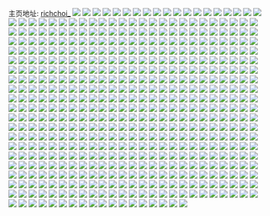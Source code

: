 主页地址: [richchoi_](https://weibo.com/u/5309980436) 
![](https://wx4.sinaimg.cn/mw2000/005Nm8tKly1gl72oxsqirj30u013y126.jpg) 
![](https://wx4.sinaimg.cn/mw2000/005Nm8tKly1gl72p0e0jhj313y0u049h.jpg) 
![](https://wx4.sinaimg.cn/mw2000/005Nm8tKgy1gkr6r9cw4pj30u00u0dtb.jpg) 
![](https://wx4.sinaimg.cn/mw2000/005Nm8tKgy1gkr6ralhqjj30u00u0h2u.jpg) 
![](https://wx4.sinaimg.cn/mw2000/005Nm8tKgy1gkr6rb8f0vj30u00u04c0.jpg) 
![](https://wx4.sinaimg.cn/mw2000/005Nm8tKgy1gkr6rbqp94j30u00u0ae7.jpg) 
![](https://wx4.sinaimg.cn/mw2000/005Nm8tKgy1gkr6rcd0xhj30rr0j6n15.jpg) 
![](https://wx4.sinaimg.cn/mw2000/005Nm8tKgy1gkr6rcw2h7j30u00u0n2q.jpg) 
![](https://wx4.sinaimg.cn/mw2000/005Nm8tKgy1gkr6rde5sfj30u00u0wim.jpg) 
![](https://wx4.sinaimg.cn/mw2000/005Nm8tKgy1gkr6rdyxr4j316n0u07fs.jpg) 
![](https://wx4.sinaimg.cn/mw2000/005Nm8tKgy1gkr6refqi7j30u00u00wa.jpg) 
![](https://wx4.sinaimg.cn/mw2000/005Nm8tKgy1gkp8ua9s7wj316q1kwap3.jpg) 
![](https://wx4.sinaimg.cn/mw2000/005Nm8tKgy1gkp8uashesj316q1kwap3.jpg) 
![](https://wx4.sinaimg.cn/mw2000/005Nm8tKgy1gkp8ubatspj31kw16qamk.jpg) 
![](https://wx4.sinaimg.cn/mw2000/005Nm8tKgy1gkp8u9m5vxj32ds1sgkhn.jpg) 
![](https://wx4.sinaimg.cn/mw2000/005Nm8tKgy1gkp8uc26z6j32ds1sgwr9.jpg) 
![](https://wx4.sinaimg.cn/mw2000/005Nm8tKgy1gkp8ud89xij32ds1sgdry.jpg) 
![](https://wx4.sinaimg.cn/mw2000/005Nm8tKgy1gkp8ue51vvj31k6149tpf.jpg) 
![](https://wx4.sinaimg.cn/mw2000/005Nm8tKgy1gkp8uenhrbj31kw14etmi.jpg) 
![](https://wx4.sinaimg.cn/mw2000/005Nm8tKgy1gkp8ufa6cgj31es1kw1gn.jpg) 
![](https://wx4.sinaimg.cn/mw2000/005Nm8tKgy1gkp8ufzttlj31a91a9qnf.jpg) 
![](https://wx4.sinaimg.cn/mw2000/005Nm8tKgy1gkp8tbbj55j32c02c01kx.jpg) 
![](https://wx4.sinaimg.cn/mw2000/005Nm8tKgy1gkp8tcnhwtj32c02c01a6.jpg) 
![](https://wx4.sinaimg.cn/mw2000/005Nm8tKgy1gkp8tdy47zj31wi1wi7wh.jpg) 
![](https://wx4.sinaimg.cn/mw2000/005Nm8tKgy1gkp8ta52f8j31fq1fqayo.jpg) 
![](https://wx4.sinaimg.cn/mw2000/005Nm8tKly1gkdynayjc8j31g51g5kdy.jpg) 
![](https://wx4.sinaimg.cn/mw2000/005Nm8tKly1gkdynbhy9ij32ds1sgh35.jpg) 
![](https://wx4.sinaimg.cn/mw2000/005Nm8tKly1gkdyne5um8j32ds1sgkjl.jpg) 
![](https://wx4.sinaimg.cn/mw2000/005Nm8tKly1gkdynfzu6cj32ds1sgaqz.jpg) 
![](https://wx4.sinaimg.cn/mw2000/005Nm8tKly1gkdynhictij32c0340kjl.jpg) 
![](https://wx4.sinaimg.cn/mw2000/005Nm8tKly1gkdynjsfhfj32c0340npd.jpg) 
![](https://wx4.sinaimg.cn/mw2000/005Nm8tKly1gk9igeu6h8j31kw1kwnih.jpg) 
![](https://wx4.sinaimg.cn/mw2000/005Nm8tKly1gk8zxxn9wpj31kw1kwdvd.jpg) 
![](https://wx4.sinaimg.cn/mw2000/005Nm8tKly1gk1tw1tp1vj32c02c0e81.jpg) 
![](https://wx4.sinaimg.cn/mw2000/005Nm8tKly1gk1tw32qj5j32c02c07wh.jpg) 
![](https://wx4.sinaimg.cn/mw2000/005Nm8tKly1gk1tvzsbjej32c02c0kjl.jpg) 
![](https://wx4.sinaimg.cn/mw2000/005Nm8tKly1gk1tw4ke4zj31kw1kw4qp.jpg) 
![](https://wx4.sinaimg.cn/mw2000/005Nm8tKly1gk1tw5dp63j32c02c07tj.jpg) 
![](https://wx4.sinaimg.cn/mw2000/005Nm8tKly1gk1twbn08dj31kw1kw1kx.jpg) 
![](https://wx4.sinaimg.cn/mw2000/005Nm8tKly1gjr4zr95a2j30yi0yiq8m.jpg) 
![](https://wx4.sinaimg.cn/mw2000/005Nm8tKly1gjpvffzbudj30yi1pchdv.jpg) 
![](https://wx4.sinaimg.cn/mw2000/005Nm8tKly1gjpvfgtp8kj30yi1pc12q.jpg) 
![](https://wx4.sinaimg.cn/mw2000/005Nm8tKly1gjkoe2g7pyj3248248hdu.jpg) 
![](https://wx4.sinaimg.cn/mw2000/005Nm8tKly1gjkoe0hwfij32d82c7b2b.jpg) 
![](https://wx4.sinaimg.cn/mw2000/005Nm8tKly1gjjaq91badj30p818v7a8.jpg) 
![](https://wx4.sinaimg.cn/mw2000/005Nm8tKly1gjjaqag0n0j30no163gqt.jpg) 
![](https://wx4.sinaimg.cn/mw2000/005Nm8tKly1gjjaqazzh1j30on17sjx5.jpg) 
![](https://wx4.sinaimg.cn/mw2000/005Nm8tKly1gjjaq7ta3gj30pq19r0yp.jpg) 
![](https://wx4.sinaimg.cn/mw2000/005Nm8tKly1gjc7trcqktj31o0280qv5.jpg) 
![](https://wx4.sinaimg.cn/mw2000/005Nm8tKly1gjc7tps02tj31o0280npd.jpg) 
![](https://wx4.sinaimg.cn/mw2000/005Nm8tKly1gjb9f93mluj30ld0sgn2j.jpg) 
![](https://wx4.sinaimg.cn/mw2000/005Nm8tKly1gjaozm32umj32ds1sg18t.jpg) 
![](https://wx4.sinaimg.cn/mw2000/005Nm8tKly1gj9j4pl32nj31ph29u4qp.jpg) 
![](https://wx4.sinaimg.cn/mw2000/005Nm8tKly1gj9j4ogonnj30hs0hsq4i.jpg) 
![](https://wx4.sinaimg.cn/mw2000/005Nm8tKly1gj4jrwro6vj32802yob2b.jpg) 
![](https://wx4.sinaimg.cn/mw2000/005Nm8tKly1gj4jrvfncej32802yonpf.jpg) 
![](https://wx4.sinaimg.cn/mw2000/005Nm8tKly1gj4ep1rgwpj31vf1eke81.jpg) 
![](https://wx4.sinaimg.cn/mw2000/005Nm8tKly1gj2tk1hfmrj32c03407wh.jpg) 
![](https://wx4.sinaimg.cn/mw2000/005Nm8tKly1gj2tjzi5ogj32c0340x6p.jpg) 
![](https://wx4.sinaimg.cn/mw2000/005Nm8tKly1gj2tk3p9pkj31jp25c7ra.jpg) 
![](https://wx4.sinaimg.cn/mw2000/005Nm8tKly1gj2tk55tygj31sg2ds1kx.jpg) 
![](https://wx4.sinaimg.cn/mw2000/005Nm8tKly1giv8cn9bvmj30ku112dj9.jpg) 
![](https://wx4.sinaimg.cn/mw2000/005Nm8tKly1giv8cnmaupj30ku112n0k.jpg) 
![](https://wx4.sinaimg.cn/mw2000/005Nm8tKly1giv8cmrgktj30ku112adi.jpg) 
![](https://wx4.sinaimg.cn/mw2000/005Nm8tKly1giv8d61booj30go0gomxr.jpg) 
![](https://wx4.sinaimg.cn/mw2000/005Nm8tKly1giv23se08sj32yo2yox6p.jpg) 
![](https://wx4.sinaimg.cn/mw2000/005Nm8tKly1giv23pi5i2j32yo2yokjl.jpg) 
![](https://wx4.sinaimg.cn/mw2000/005Nm8tKly1giu39jg73qj31v61ehh67.jpg) 
![](https://wx4.sinaimg.cn/mw2000/005Nm8tKly1giu39i8zmxj31nf19b7hr.jpg) 
![](https://wx4.sinaimg.cn/mw2000/005Nm8tKly1giphoqwl4uj32ds1sgb29.jpg) 
![](https://wx4.sinaimg.cn/mw2000/005Nm8tKly1gio1aymn5sj32c02c0e52.jpg) 
![](https://wx4.sinaimg.cn/mw2000/005Nm8tKly1gio1aqgo94j32c02c07wi.jpg) 
![](https://wx4.sinaimg.cn/mw2000/005Nm8tKly1gintasiv95j32802yo4qq.jpg) 
![](https://wx4.sinaimg.cn/mw2000/005Nm8tKly1gintaqpndaj32672tjhdu.jpg) 
![](https://wx4.sinaimg.cn/mw2000/005Nm8tKly1gimi0ia9b2j30yi1pcu10.jpg) 
![](https://wx4.sinaimg.cn/mw2000/005Nm8tKly1gikaxhdjlmj32ds1sg7wh.jpg) 
![](https://wx4.sinaimg.cn/mw2000/005Nm8tKly1gikaxf3nbtj32ds1sg4qp.jpg) 
![](https://wx4.sinaimg.cn/mw2000/005Nm8tKly1gig8tqh89yj32ds1sgx60.jpg) 
![](https://wx4.sinaimg.cn/mw2000/005Nm8tKly1gig8tw6at2j31sg2dse81.jpg) 
![](https://wx4.sinaimg.cn/mw2000/005Nm8tKly1gig8tyko01j31sg2ds1kx.jpg) 
![](https://wx4.sinaimg.cn/mw2000/005Nm8tKly1gig8ttz6z4j31sg2dsb29.jpg) 
![](https://wx4.sinaimg.cn/mw2000/005Nm8tKly1gig8tsbl19j31sg2dsb29.jpg) 
![](https://wx4.sinaimg.cn/mw2000/005Nm8tKly1gig8u0926jj31sg2ds1kx.jpg) 
![](https://wx4.sinaimg.cn/mw2000/005Nm8tKly1gieblid23qj32ds1sg4qp.jpg) 
![](https://wx4.sinaimg.cn/mw2000/005Nm8tKly1giebm3iheoj32ds1sg1kx.jpg) 
![](https://wx4.sinaimg.cn/mw2000/005Nm8tKly1gia0pyspyxj31lw1lwqn4.jpg) 
![](https://wx4.sinaimg.cn/mw2000/005Nm8tKly1gia0px3n4bj32ds1sg4qp.jpg) 
![](https://wx4.sinaimg.cn/mw2000/005Nm8tKly1gi80jx2fixj32c02c0e81.jpg) 
![](https://wx4.sinaimg.cn/mw2000/005Nm8tKly1gi80jzrrzbj32c02c0b29.jpg) 
![](https://wx4.sinaimg.cn/mw2000/005Nm8tKly1gi80k16035j30ru15s13c.jpg) 
![](https://wx4.sinaimg.cn/mw2000/005Nm8tKly1gi80jswjqdj32c02c01kx.jpg) 
![](https://wx4.sinaimg.cn/mw2000/005Nm8tKly1gi125i6o0ij31sg1sgnmv.jpg) 
![](https://wx4.sinaimg.cn/mw2000/005Nm8tKly1ghzmfzzyn3j31wx1e21kp.jpg) 
![](https://wx4.sinaimg.cn/mw2000/005Nm8tKly1ghzmft17f2j32xc1wdqv6.jpg) 
![](https://wx4.sinaimg.cn/mw2000/005Nm8tKly1ghz268dagfj329e27ekjm.jpg) 
![](https://wx4.sinaimg.cn/mw2000/005Nm8tKly1ghz2694zqjj32ak2akkjl.jpg) 
![](https://wx4.sinaimg.cn/mw2000/005Nm8tKly1ghz26ahyxgj32c02c0hdu.jpg) 
![](https://wx4.sinaimg.cn/mw2000/005Nm8tKly1ghz26ck2uwj32c02c0kbi.jpg) 
![](https://wx4.sinaimg.cn/mw2000/005Nm8tKly1ghz26doy93j32c02c0hdu.jpg) 
![](https://wx4.sinaimg.cn/mw2000/005Nm8tKly1ghz26e8rn4j321r1jb1dn.jpg) 
![](https://wx4.sinaimg.cn/mw2000/005Nm8tKly1ghz26bzqzoj31sg1sggvy.jpg) 
![](https://wx4.sinaimg.cn/mw2000/005Nm8tKly1ghz26eq25rj30ru1jowww.jpg) 
![](https://wx4.sinaimg.cn/mw2000/005Nm8tKly1ghz26tizv1j32yo2804qr.jpg) 
![](https://wx4.sinaimg.cn/mw2000/005Nm8tKly1ghx2ij49s9j32ds1sgu0x.jpg) 
![](https://wx4.sinaimg.cn/mw2000/005Nm8tKly1ghuuxaxscmj30yi1pcn2v.jpg) 
![](https://wx4.sinaimg.cn/mw2000/005Nm8tKly1ghu0pd8d59j30yi0yigu3.jpg) 
![](https://wx4.sinaimg.cn/mw2000/005Nm8tKly1ghrhp0kbcvj31a91poqlf.jpg) 
![](https://wx4.sinaimg.cn/mw2000/005Nm8tKly1ghk03kglnrj32ds1sgb0n.jpg) 
![](https://wx4.sinaimg.cn/mw2000/005Nm8tKly1ghk03oq5v4j32ds1sg4qp.jpg) 
![](https://wx4.sinaimg.cn/mw2000/005Nm8tKly1ghga30vjpzj31o01o01ky.jpg) 
![](https://wx4.sinaimg.cn/mw2000/005Nm8tKly1ghga31kq58j31o01o0e81.jpg) 
![](https://wx4.sinaimg.cn/mw2000/005Nm8tKly1ghga2zf0v1j31o0280npd.jpg) 
![](https://wx4.sinaimg.cn/mw2000/005Nm8tKly1ghga32a4mij31o01o07wh.jpg) 
![](https://wx4.sinaimg.cn/mw2000/005Nm8tKly1ghduozej1oj323p265e82.jpg) 
![](https://wx4.sinaimg.cn/mw2000/005Nm8tKly1ghduow6mh0j33402c0e84.jpg) 
![](https://wx4.sinaimg.cn/mw2000/005Nm8tKly1ghcnmu72wlj315g0v3gw9.jpg) 
![](https://wx4.sinaimg.cn/mw2000/005Nm8tKly1ghcnmx5i2qj32c0340kjm.jpg) 
![](https://wx4.sinaimg.cn/mw2000/005Nm8tKly1ghcnmxwctlj317r0wtk2f.jpg) 
![](https://wx4.sinaimg.cn/mw2000/005Nm8tKly1ghcnmzxwaqj32311lab29.jpg) 
![](https://wx4.sinaimg.cn/mw2000/005Nm8tKly1ghcnmtgjrgj32c02c0b2a.jpg) 
![](https://wx4.sinaimg.cn/mw2000/005Nm8tKly1ghcnn3unqnj32c02c0kjm.jpg) 
![](https://wx4.sinaimg.cn/mw2000/005Nm8tKly1gha9hqc8joj32ds1sg4qp.jpg) 
![](https://wx4.sinaimg.cn/mw2000/005Nm8tKly1gha9hnn5onj32ds1sg1kx.jpg) 
![](https://wx4.sinaimg.cn/mw2000/005Nm8tKly1gha9hsd0tuj32ds1sgquu.jpg) 
![](https://wx4.sinaimg.cn/mw2000/005Nm8tKly1gh23rsuog4j32c02c01l0.jpg) 
![](https://wx4.sinaimg.cn/mw2000/005Nm8tKly1gh1y7u0bltj30yi1pc1kz.jpg) 
![](https://wx4.sinaimg.cn/mw2000/005Nm8tKly1gh1y7zez43j30yi1pc7wi.jpg) 
![](https://wx4.sinaimg.cn/mw2000/005Nm8tKly1gh1y827dywj32ds1sg4qp.jpg) 
![](https://wx4.sinaimg.cn/mw2000/005Nm8tKly1gh1cifs02rj30ku112whs.jpg) 
![](https://wx4.sinaimg.cn/mw2000/005Nm8tKly1gh1cig52i1j30ku112gnx.jpg) 
![](https://wx4.sinaimg.cn/mw2000/005Nm8tKly1gh1cigfiskj30ku112gp5.jpg) 
![](https://wx4.sinaimg.cn/mw2000/005Nm8tKly1ggzi9638faj32ds1sg4aq.jpg) 
![](https://wx4.sinaimg.cn/mw2000/005Nm8tKly1ggzi97xvn5j32ds1sgk5r.jpg) 
![](https://wx4.sinaimg.cn/mw2000/005Nm8tKly1ggzi99exonj32ds1sg18c.jpg) 
![](https://wx4.sinaimg.cn/mw2000/005Nm8tKly1ggzi9eelxuj32ds1sg4qp.jpg) 
![](https://wx4.sinaimg.cn/mw2000/005Nm8tKly1ggu2b9a7gsj31sg2dsu02.jpg) 
![](https://wx4.sinaimg.cn/mw2000/005Nm8tKly1ggu2bcwn7pj31sg2ds7wh.jpg) 
![](https://wx4.sinaimg.cn/mw2000/005Nm8tKly1ggu2bh2m8jj31sg2ds4qp.jpg) 
![](https://wx4.sinaimg.cn/mw2000/005Nm8tKly1ggu2b6nabqj31sg2ds1kx.jpg) 
![](https://wx4.sinaimg.cn/mw2000/005Nm8tKly1ggind4qafrj32ds1sg1kx.jpg) 
![](https://wx4.sinaimg.cn/mw2000/005Nm8tKly1ggind8sqlyj31sg2dsqv0.jpg) 
![](https://wx4.sinaimg.cn/mw2000/005Nm8tKly1ggindaw12cj32ds1sg1kx.jpg) 
![](https://wx4.sinaimg.cn/mw2000/005Nm8tKly1gghm7y1tcbj31sg2ds1kx.jpg) 
![](https://wx4.sinaimg.cn/mw2000/005Nm8tKly1gghm7w3hdyj31sg2ds7wh.jpg) 
![](https://wx4.sinaimg.cn/mw2000/005Nm8tKly1gghm80c3b7j31sg2ds4qp.jpg) 
![](https://wx4.sinaimg.cn/mw2000/005Nm8tKly1ggg1bxalyuj31eq124k2g.jpg) 
![](https://wx4.sinaimg.cn/mw2000/005Nm8tKly1ggbo9lr1o7j32671mrnhc.jpg) 
![](https://wx4.sinaimg.cn/mw2000/005Nm8tKly1ggbo9l7u5zj30v91jk0z9.jpg) 
![](https://wx4.sinaimg.cn/mw2000/005Nm8tKly1ggbatkdwz5j30yi1pcx6v.jpg) 
![](https://wx4.sinaimg.cn/mw2000/005Nm8tKly1ggbau3v8kyj30yi1pcu13.jpg) 
![](https://wx4.sinaimg.cn/mw2000/005Nm8tKly1gg00h8yrhjj32ds1sg7wh.jpg) 
![](https://wx4.sinaimg.cn/mw2000/005Nm8tKly1gg00h6zvohj32ds1sg1kx.jpg) 
![](https://wx4.sinaimg.cn/mw2000/005Nm8tKly1gfz0xk0v8nj32802yokjm.jpg) 
![](https://wx4.sinaimg.cn/mw2000/005Nm8tKly1gfz0xmx7w6j32hj1v5kjl.jpg) 
![](https://wx4.sinaimg.cn/mw2000/005Nm8tKly1gfz0xpocthj32yo280b29.jpg) 
![](https://wx4.sinaimg.cn/mw2000/005Nm8tKly1gfz0xtetqdj32c03404qq.jpg) 
![](https://wx4.sinaimg.cn/mw2000/005Nm8tKly1gfz0xyk7jrj31xd1fahdt.jpg) 
![](https://wx4.sinaimg.cn/mw2000/005Nm8tKly1gfz0xvcmsfj32ds1sg1kx.jpg) 
![](https://wx4.sinaimg.cn/mw2000/005Nm8tKly1gfz0y3gmhhj32801o0u0x.jpg) 
![](https://wx4.sinaimg.cn/mw2000/005Nm8tKly1gfz0y5tr3ij32781nl4qp.jpg) 
![](https://wx4.sinaimg.cn/mw2000/005Nm8tKly1gfz0y8mosaj32801o0e81.jpg) 
![](https://wx4.sinaimg.cn/mw2000/005Nm8tKly1gfz0xftsxmj324a1lb7wh.jpg) 
![](https://wx4.sinaimg.cn/mw2000/005Nm8tKly1gfz0ybrbc0j32ds1sgkjl.jpg) 
![](https://wx4.sinaimg.cn/mw2000/005Nm8tKly1gfz0ye73dxj32801o04qp.jpg) 
![](https://wx4.sinaimg.cn/mw2000/005Nm8tKly1gfr3r6h4a8j32801o0u0x.jpg) 
![](https://wx4.sinaimg.cn/mw2000/005Nm8tKly1gfr3r8z9gsj32801o0x6p.jpg) 
![](https://wx4.sinaimg.cn/mw2000/005Nm8tKly1gfr3raf2qgj30tz13zak1.jpg) 
![](https://wx4.sinaimg.cn/mw2000/005Nm8tKly1gfr3rdt81ej32c02c0x6p.jpg) 
![](https://wx4.sinaimg.cn/mw2000/005Nm8tKly1gfo5pra2wkj30yi0odtc4.jpg) 
![](https://wx4.sinaimg.cn/mw2000/005Nm8tKly1gfbd3pctvtj32ds1sg7wh.jpg) 
![](https://wx4.sinaimg.cn/mw2000/005Nm8tKly1gfbd3r7765j31sg2dsnp7.jpg) 
![](https://wx4.sinaimg.cn/mw2000/005Nm8tKly1gfbd3q5lm0j32ds1sgh4p.jpg) 
![](https://wx4.sinaimg.cn/mw2000/005Nm8tKly1gfbd3oehmxj30yi1pcjz5.jpg) 
![](https://wx4.sinaimg.cn/mw2000/005Nm8tKly1geimdckjoij32ds1sge81.jpg) 
![](https://wx4.sinaimg.cn/mw2000/005Nm8tKly1geimdawzmgj32ds1sg1kx.jpg) 
![](https://wx4.sinaimg.cn/mw2000/005Nm8tKly1gehmu81p9cj30ru2s4nmo.jpg) 
![](https://wx4.sinaimg.cn/mw2000/005Nm8tKly1gehmu8pcgkj30ru1lz4ch.jpg) 
![](https://wx4.sinaimg.cn/mw2000/005Nm8tKly1gehmu6qyu2j30ru15148e.jpg) 
![](https://wx4.sinaimg.cn/mw2000/005Nm8tKly1gehmu9ivejj30ru1qlqil.jpg) 
![](https://wx4.sinaimg.cn/mw2000/005Nm8tKly1gehmuajezpj30ru2284ff.jpg) 
![](https://wx4.sinaimg.cn/mw2000/005Nm8tKly1gehmub95m8j30f11o547v.jpg) 
![](https://wx4.sinaimg.cn/mw2000/005Nm8tKly1gefa3qtm64j30u0140n9o.jpg) 
![](https://wx4.sinaimg.cn/mw2000/005Nm8tKly1gefa3rkekaj31hd0u0tlh.jpg) 
![](https://wx4.sinaimg.cn/mw2000/005Nm8tKly1gefa3s5qu9j31hd0u0gvj.jpg) 
![](https://wx4.sinaimg.cn/mw2000/005Nm8tKly1gefa3skjmmj30u01hcdol.jpg) 
![](https://wx4.sinaimg.cn/mw2000/005Nm8tKly1gefa3pxhbtj30u00u0dp3.jpg) 
![](https://wx4.sinaimg.cn/mw2000/005Nm8tKly1gefa3t47e6j30g40g4t9i.jpg) 
![](https://wx4.sinaimg.cn/mw2000/005Nm8tKly1geebzlpgi8j30u00u00zw.jpg) 
![](https://wx4.sinaimg.cn/mw2000/005Nm8tKly1geebzn26wsj30u00u0wlq.jpg) 
![](https://wx4.sinaimg.cn/mw2000/005Nm8tKly1geebzobt85j30u00u0qcy.jpg) 
![](https://wx4.sinaimg.cn/mw2000/005Nm8tKly1geebzphhc3j30u00u0ao3.jpg) 
![](https://wx4.sinaimg.cn/mw2000/005Nm8tKly1geebzqz8omj30u00u046b.jpg) 
![](https://wx4.sinaimg.cn/mw2000/005Nm8tKly1geebzs8c3kj30u00u0n86.jpg) 
![](https://wx4.sinaimg.cn/mw2000/005Nm8tKly1geebzsywxyj313y0u0dp2.jpg) 
![](https://wx4.sinaimg.cn/mw2000/005Nm8tKly1geebzti7bkj30u00u0gr4.jpg) 
![](https://wx4.sinaimg.cn/mw2000/005Nm8tKly1geebzl0drjj31770u0qdi.jpg) 
![](https://wx4.sinaimg.cn/mw2000/005Nm8tKly1geebwri3rbj30u00u0tg1.jpg) 
![](https://wx4.sinaimg.cn/mw2000/005Nm8tKly1geebwqza0gj30u00u0n4d.jpg) 
![](https://wx4.sinaimg.cn/mw2000/005Nm8tKly1geebwsrer0j30u00u0qeq.jpg) 
![](https://wx4.sinaimg.cn/mw2000/005Nm8tKly1geebwqaed0j30rh0y7q6n.jpg) 
![](https://wx4.sinaimg.cn/mw2000/005Nm8tKly1geebwucldkj30ql134qbi.jpg) 
![](https://wx4.sinaimg.cn/mw2000/005Nm8tKly1geebwtphcsj30yi0pan0o.jpg) 
![](https://wx4.sinaimg.cn/mw2000/005Nm8tKly1gebji8ptzfj30yi1pcqvb.jpg) 
![](https://wx4.sinaimg.cn/mw2000/005Nm8tKly1gebjhhl7q8j31sg2dsh7o.jpg) 
![](https://wx4.sinaimg.cn/mw2000/005Nm8tKly1geavnfpk2fj32ds1sg4qp.jpg) 
![](https://wx4.sinaimg.cn/mw2000/005Nm8tKly1ge1qcchzwuj30yi1pcb10.jpg) 
![](https://wx4.sinaimg.cn/mw2000/005Nm8tKly1gds49gwg8cj32ds1sgqfa.jpg) 
![](https://wx4.sinaimg.cn/mw2000/005Nm8tKly1gds49jvoqmj31sg2ds1kx.jpg) 
![](https://wx4.sinaimg.cn/mw2000/005Nm8tKly1gds49llwxpj32ds1sgnan.jpg) 
![](https://wx4.sinaimg.cn/mw2000/005Nm8tKly1gds49ndmevj32ds1sgaqn.jpg) 
![](https://wx4.sinaimg.cn/mw2000/005Nm8tKly1gdpw1hafkgj31gx1gx7k6.jpg) 
![](https://wx4.sinaimg.cn/mw2000/005Nm8tKly1gdpw1ld59ij31mb1mb4mw.jpg) 
![](https://wx4.sinaimg.cn/mw2000/005Nm8tKly1gdpw1ilb3ij31mc1mce47.jpg) 
![](https://wx4.sinaimg.cn/mw2000/005Nm8tKly1gdpw1joac7j317q17q7jl.jpg) 
![](https://wx4.sinaimg.cn/mw2000/005Nm8tKly1gdpw1n4955j317p17p4cy.jpg) 
![](https://wx4.sinaimg.cn/mw2000/005Nm8tKly1gdpw1mce7qj31mc1mch09.jpg) 
![](https://wx4.sinaimg.cn/mw2000/005Nm8tKly1gdp54587stj30yi1pcwl9.jpg) 
![](https://wx4.sinaimg.cn/mw2000/005Nm8tKly1gdp549s1shj30u01hc4qp.jpg) 
![](https://wx4.sinaimg.cn/mw2000/005Nm8tKly1gdp54dubiyj30u01hc1kx.jpg) 
![](https://wx4.sinaimg.cn/mw2000/005Nm8tKly1gdp54gpihcj31qr1qrtqs.jpg) 
![](https://wx4.sinaimg.cn/mw2000/005Nm8tKly1gdp54jfu24j31o01o04o5.jpg) 
![](https://wx4.sinaimg.cn/mw2000/005Nm8tKly1gdp54ls9xbj31p21p2x29.jpg) 
![](https://wx4.sinaimg.cn/mw2000/005Nm8tKly1gdp54o10qej31x31ftx23.jpg) 
![](https://wx4.sinaimg.cn/mw2000/005Nm8tKly1gdp54pvdwvj31s11bbqlj.jpg) 
![](https://wx4.sinaimg.cn/mw2000/005Nm8tKly1gdp5444v3kj31tc1d0axn.jpg) 
![](https://wx4.sinaimg.cn/mw2000/005Nm8tKly1gdnozdbi5tj31mb1mbtx3.jpg) 
![](https://wx4.sinaimg.cn/mw2000/005Nm8tKly1gdnozfro7dj31mc1mchdi.jpg) 
![](https://wx4.sinaimg.cn/mw2000/005Nm8tKly1gdnozjlk56j32c02c0npd.jpg) 
![](https://wx4.sinaimg.cn/mw2000/005Nm8tKly1gdnozli9j8j31mb1mbe3l.jpg) 
![](https://wx4.sinaimg.cn/mw2000/005Nm8tKly1gdnozmmq54j31mb1mb1ac.jpg) 
![](https://wx4.sinaimg.cn/mw2000/005Nm8tKly1gdnoznk66dj31jl1jlk7c.jpg) 
![](https://wx4.sinaimg.cn/mw2000/005Nm8tKly1gdnozp0gszj31mc1mcnhk.jpg) 
![](https://wx4.sinaimg.cn/mw2000/005Nm8tKly1gdnoza8kquj31mb1mbe61.jpg) 
![](https://wx4.sinaimg.cn/mw2000/005Nm8tKly1gdnozpm23jj30yi0yi75k.jpg) 
![](https://wx4.sinaimg.cn/mw2000/005Nm8tKly1gdlozf0i77j31sg2ds4qp.jpg) 
![](https://wx4.sinaimg.cn/mw2000/005Nm8tKly1gdlozhdkwuj31sg2ds4qp.jpg) 
![](https://wx4.sinaimg.cn/mw2000/005Nm8tKly1gdlozjvql7j31sg2ds7vr.jpg) 
![](https://wx4.sinaimg.cn/mw2000/005Nm8tKly1gdj8jm0e9pj32c02fmu0x.jpg) 
![](https://wx4.sinaimg.cn/mw2000/005Nm8tKly1gdj8k7aq2kj32c029ukjl.jpg) 
![](https://wx4.sinaimg.cn/mw2000/005Nm8tKly1gdj8k8komgj31o01o0au7.jpg) 
![](https://wx4.sinaimg.cn/mw2000/005Nm8tKly1gdj8k9c595j30xa0xawkh.jpg) 
![](https://wx4.sinaimg.cn/mw2000/005Nm8tKly1gdj8kqtu3qj32c0340npg.jpg) 
![](https://wx4.sinaimg.cn/mw2000/005Nm8tKly1gdj8kn97czj31sg1sg7pl.jpg) 
![](https://wx4.sinaimg.cn/mw2000/005Nm8tKly1gdj8l1nfdaj30ru33c1kx.jpg) 
![](https://wx4.sinaimg.cn/mw2000/005Nm8tKly1gdj8jjg8xqj30ru1jon1z.jpg) 
![](https://wx4.sinaimg.cn/mw2000/005Nm8tKly1gdj8l3bq3ej30ru33c1kx.jpg) 
![](https://wx4.sinaimg.cn/mw2000/005Nm8tKly1gdi510bq9nj30yi1pce88.jpg) 
![](https://wx4.sinaimg.cn/mw2000/005Nm8tKly1gdeooohz9rj322x1kaasw.jpg) 
![](https://wx4.sinaimg.cn/mw2000/005Nm8tKly1gdeoomydc7j314e14egvs.jpg) 
![](https://wx4.sinaimg.cn/mw2000/005Nm8tKly1gddf46x31fj30j63nddtc.jpg) 
![](https://wx4.sinaimg.cn/mw2000/005Nm8tKly1gd1s9uvxskj30yi1pcn57.jpg) 
![](https://wx4.sinaimg.cn/mw2000/005Nm8tKly1gd1s9vw2tkj30yi1pctfr.jpg) 
![](https://wx4.sinaimg.cn/mw2000/005Nm8tKly1gcvjck0fz2j32c02c0kjl.jpg) 
![](https://wx4.sinaimg.cn/mw2000/005Nm8tKly1gcvjckk5yuj30n00n0q4r.jpg) 
![](https://wx4.sinaimg.cn/mw2000/005Nm8tKly1gcvjclgx19j31qs1qswqt.jpg) 
![](https://wx4.sinaimg.cn/mw2000/005Nm8tKly1gcvjcm9ynrj32ds1sgdqm.jpg) 
![](https://wx4.sinaimg.cn/mw2000/005Nm8tKly1gcvjcnc5u8j30j50j5go1.jpg) 
![](https://wx4.sinaimg.cn/mw2000/005Nm8tKly1gcvjco1aezj32ds1sg4bu.jpg) 
![](https://wx4.sinaimg.cn/mw2000/005Nm8tKly1gcpztnf3yhj31qw1b9ngj.jpg) 
![](https://wx4.sinaimg.cn/mw2000/005Nm8tKly1gcpztm72yzj30u01hc7gs.jpg) 
![](https://wx4.sinaimg.cn/mw2000/005Nm8tKly1gclm6we58qj32c02c07wk.jpg) 
![](https://wx4.sinaimg.cn/mw2000/005Nm8tKly1gclm71g3j0j32c02c0u0z.jpg) 
![](https://wx4.sinaimg.cn/mw2000/005Nm8tKly1gclm77jfchj32c02c01l0.jpg) 
![](https://wx4.sinaimg.cn/mw2000/005Nm8tKly1gchsoem99ij31sg2dsnh1.jpg) 
![](https://wx4.sinaimg.cn/mw2000/005Nm8tKly1gchsociv24j31sg2dsdxl.jpg) 
![](https://wx4.sinaimg.cn/mw2000/005Nm8tKly1gcg1uksuefj30tz13xgon.jpg) 
![](https://wx4.sinaimg.cn/mw2000/005Nm8tKly1gcdlut5tloj31o01o0x6m.jpg) 
![](https://wx4.sinaimg.cn/mw2000/005Nm8tKly1gcdlutjyutj30mu0nijx7.jpg) 
![](https://wx4.sinaimg.cn/mw2000/005Nm8tKly1gcdl67hm8ej31o0280ats.jpg) 
![](https://wx4.sinaimg.cn/mw2000/005Nm8tKly1gcc73d2bepj313w0tyhdt.jpg) 
![](https://wx4.sinaimg.cn/mw2000/005Nm8tKly1gc9u3esiv2j30u00u0adi.jpg) 
![](https://wx4.sinaimg.cn/mw2000/005Nm8tKly1gc9u3jx7jbj32c02c01l0.jpg) 
![](https://wx4.sinaimg.cn/mw2000/005Nm8tKly1gc9rf6fa8oj31o01o0dvo.jpg) 
![](https://wx4.sinaimg.cn/mw2000/005Nm8tKly1gc9rf7yz37j31o01o0h26.jpg) 
![](https://wx4.sinaimg.cn/mw2000/005Nm8tKly1gc9rf8vv0nj31o01o0nci.jpg) 
![](https://wx4.sinaimg.cn/mw2000/005Nm8tKly1gc7avs60whj31sg2ds4qp.jpg) 
![](https://wx4.sinaimg.cn/mw2000/005Nm8tKly1gb5jr2opzcj30yi0yi46e.jpg) 
![](https://wx4.sinaimg.cn/mw2000/005Nm8tKly1gb5jr54q7rj30yi0yiwmj.jpg) 
![](https://wx4.sinaimg.cn/mw2000/005Nm8tKly1gb5jr4ko9dj30yi0yiwn0.jpg) 
![](https://wx4.sinaimg.cn/mw2000/005Nm8tKly1gb5jr3af6cj30yi0yi7cz.jpg) 
![](https://wx4.sinaimg.cn/mw2000/005Nm8tKly1gb5jr75urjj30yi0yin40.jpg) 
![](https://wx4.sinaimg.cn/mw2000/005Nm8tKly1gb5jr5rhulj30yi0yijzd.jpg) 
![](https://wx4.sinaimg.cn/mw2000/005Nm8tKly1gb5jr67yraj30yi0yi46k.jpg) 
![](https://wx4.sinaimg.cn/mw2000/005Nm8tKly1gb5jr41s30j30yi0yijyl.jpg) 
![](https://wx4.sinaimg.cn/mw2000/005Nm8tKly1gb5jr6olbkj30yi0yiagp.jpg) 
![](https://wx4.sinaimg.cn/mw2000/005Nm8tKly1gb2870ohohj32ds1sg18o.jpg) 
![](https://wx4.sinaimg.cn/mw2000/005Nm8tKly1gb2878m25vj32ds1sgqis.jpg) 
![](https://wx4.sinaimg.cn/mw2000/005Nm8tKly1gb287bsgfjj31sg2ds4qp.jpg) 
![](https://wx4.sinaimg.cn/mw2000/005Nm8tKly1gb287erznoj31sg2dsqu3.jpg) 
![](https://wx4.sinaimg.cn/mw2000/005Nm8tKly1gb287fuprtj32ds1sgtqk.jpg) 
![](https://wx4.sinaimg.cn/mw2000/005Nm8tKly1gb287hf62kj32ds1sgnfy.jpg) 
![](https://wx4.sinaimg.cn/mw2000/005Nm8tKly1gb287j0nkxj32ds1sgni4.jpg) 
![](https://wx4.sinaimg.cn/mw2000/005Nm8tKly1gb287jlm33j30c80d3aag.jpg) 
![](https://wx4.sinaimg.cn/mw2000/005Nm8tKly1gb287kowh3j32ds1sg4qp.jpg) 
![](https://wx4.sinaimg.cn/mw2000/005Nm8tKly1gammbg4ip1j31sg2ds7wh.jpg) 
![](https://wx4.sinaimg.cn/mw2000/005Nm8tKly1gablg0h1b7j32ds1sgk2p.jpg) 
![](https://wx4.sinaimg.cn/mw2000/005Nm8tKly1gablfxys9fj32ds1sg1kx.jpg) 
![](https://wx4.sinaimg.cn/mw2000/005Nm8tKly1ga89dhi0f7j30yi1pchdz.jpg) 
![](https://wx4.sinaimg.cn/mw2000/005Nm8tKly1ga89dijeqgj30yi1pc4ae.jpg) 
![](https://wx4.sinaimg.cn/mw2000/005Nm8tKly1ga89dizc7oj30k00zkq83.jpg) 
![](https://wx4.sinaimg.cn/mw2000/005Nm8tKly1ga89gu2qh5j30yi1pcnpj.jpg) 
![](https://wx4.sinaimg.cn/mw2000/005Nm8tKly1ga89d9br4dj30iu0iu764.jpg) 
![](https://wx4.sinaimg.cn/mw2000/005Nm8tKly1ga89h2g98kj30yi1pc4qv.jpg) 
![](https://wx4.sinaimg.cn/mw2000/005Nm8tKly1ga5rfu06g6j31sg2ds1kx.jpg) 
![](https://wx4.sinaimg.cn/mw2000/005Nm8tKly1ga5rfv1na5j32c0340u0x.jpg) 
![](https://wx4.sinaimg.cn/mw2000/005Nm8tKly1ga5rfsn0dlj32c0340qv5.jpg) 
![](https://wx4.sinaimg.cn/mw2000/005Nm8tKly1ga5rfwvwwqj31sg2dse3a.jpg) 
![](https://wx4.sinaimg.cn/mw2000/005Nm8tKly1ga5rfzzkjij32c0340npg.jpg) 
![](https://wx4.sinaimg.cn/mw2000/005Nm8tKly1ga5rg1gy97j32c03407wi.jpg) 
![](https://wx4.sinaimg.cn/mw2000/005Nm8tKly1ga5rg2catuj32ds1sgtpr.jpg) 
![](https://wx4.sinaimg.cn/mw2000/005Nm8tKly1ga5rg406i5j317e1lu7mi.jpg) 
![](https://wx4.sinaimg.cn/mw2000/005Nm8tKly1ga5rg5jndzj327r27rx6p.jpg) 
![](https://wx4.sinaimg.cn/mw2000/005Nm8tKly1ga4np4f6wzj313y0u0n5b.jpg) 
![](https://wx4.sinaimg.cn/mw2000/005Nm8tKly1ga4np509puj313y0u0dns.jpg) 
![](https://wx4.sinaimg.cn/mw2000/005Nm8tKly1ga4nphfwvzj313y0u0gs7.jpg) 
![](https://wx4.sinaimg.cn/mw2000/005Nm8tKly1ga4np5u6hkj30u013ywoc.jpg) 
![](https://wx4.sinaimg.cn/mw2000/005Nm8tKly1g9zfgmx1drj32ds1sgki2.jpg) 
![](https://wx4.sinaimg.cn/mw2000/005Nm8tKly1g9xdy8qtpmj30u013yn71.jpg) 
![](https://wx4.sinaimg.cn/mw2000/005Nm8tKly1g9xdy9oovkj313y0u0483.jpg) 
![](https://wx4.sinaimg.cn/mw2000/005Nm8tKly1g9xdyaknjej313y0u0wns.jpg) 
![](https://wx4.sinaimg.cn/mw2000/005Nm8tKly1g9xdybebmgj30u013y48m.jpg) 
![](https://wx4.sinaimg.cn/mw2000/005Nm8tKly1g9xdzqi651j30j60j5whr.jpg) 
![](https://wx4.sinaimg.cn/mw2000/005Nm8tKly1g9xdycgmmzj313y0u0k1v.jpg) 
![](https://wx4.sinaimg.cn/mw2000/005Nm8tKly1g9xdyd0cgvj30u013y7bh.jpg) 
![](https://wx4.sinaimg.cn/mw2000/005Nm8tKly1g9xdyer4y6j30u10y046g.jpg) 
![](https://wx4.sinaimg.cn/mw2000/005Nm8tKly1g9xdyfwmraj30u013ydnh.jpg) 
![](https://wx4.sinaimg.cn/mw2000/005Nm8tKly1g9x7so3k24j30yi1pckjo.jpg) 
![](https://wx4.sinaimg.cn/mw2000/005Nm8tKly1g9tmyqlq9vj31sg2ds4p5.jpg) 
![](https://wx4.sinaimg.cn/mw2000/005Nm8tKly1g9tmyryli3j32ds1sgtpv.jpg) 
![](https://wx4.sinaimg.cn/mw2000/005Nm8tKly1g9mwapjfq4j31pi1ljquu.jpg) 
![](https://wx4.sinaimg.cn/mw2000/005Nm8tKly1g9mwarxgwvj32c02c0wy3.jpg) 
![](https://wx4.sinaimg.cn/mw2000/005Nm8tKly1g9mwau4be1j32c02c0h41.jpg) 
![](https://wx4.sinaimg.cn/mw2000/005Nm8tKly1g9mwawgnwvj32c02c07nk.jpg) 
![](https://wx4.sinaimg.cn/mw2000/005Nm8tKly1g9jp1u0h3ej31sg1sg4qp.jpg) 
![](https://wx4.sinaimg.cn/mw2000/005Nm8tKly1g9jp1vbn7wj31sg1sg4qp.jpg) 
![](https://wx4.sinaimg.cn/mw2000/005Nm8tKly1g9jp1sogm1j31sg2dsx26.jpg) 
![](https://wx4.sinaimg.cn/mw2000/005Nm8tKly1g9jp1w1onnj317e1sgao7.jpg) 
![](https://wx4.sinaimg.cn/mw2000/005Nm8tKly1g9jp1xk9ynj32ds1sg7vy.jpg) 
![](https://wx4.sinaimg.cn/mw2000/005Nm8tKly1g9ib5ivrv6j32ds1sg4qp.jpg) 
![](https://wx4.sinaimg.cn/mw2000/005Nm8tKly1g9ib60orhpj325w1mcgyc.jpg) 
![](https://wx4.sinaimg.cn/mw2000/005Nm8tKly1g9e4y589p7j32c02c0qv5.jpg) 
![](https://wx4.sinaimg.cn/mw2000/005Nm8tKly1g9e4y3jubpj32c02c0qv5.jpg) 
![](https://wx4.sinaimg.cn/mw2000/005Nm8tKly1g9e4y6j469j32c02c01ic.jpg) 
![](https://wx4.sinaimg.cn/mw2000/005Nm8tKly1g9e4y84ejpj30ds0dsdhd.jpg) 
![](https://wx4.sinaimg.cn/mw2000/005Nm8tKly1g9cyuksgz6j3272272b29.jpg) 
![](https://wx4.sinaimg.cn/mw2000/005Nm8tKly1g9cyudbzaxj322o22o1kx.jpg) 
![](https://wx4.sinaimg.cn/mw2000/005Nm8tKly1g9cyus4a3bj31y91y97wh.jpg) 
![](https://wx4.sinaimg.cn/mw2000/005Nm8tKly1g9cyuzmwbhj3212212b29.jpg) 
![](https://wx4.sinaimg.cn/mw2000/005Nm8tKly1g9cyv4mkw1j31x21x21gw.jpg) 
![](https://wx4.sinaimg.cn/mw2000/005Nm8tKly1g9cyv87q1fj30ru2biww2.jpg) 
![](https://wx4.sinaimg.cn/mw2000/005Nm8tKly1g9757931kuj31sg2dstys.jpg) 
![](https://wx4.sinaimg.cn/mw2000/005Nm8tKly1g9757iaggoj31sg2dsb29.jpg) 
![](https://wx4.sinaimg.cn/mw2000/005Nm8tKly1g9757ohzkxj31sg2ds1kx.jpg) 
![](https://wx4.sinaimg.cn/mw2000/005Nm8tKly1g90w6ng3a3j329f29fu0x.jpg) 
![](https://wx4.sinaimg.cn/mw2000/005Nm8tKly1g90w6l5vxfj3205205e81.jpg) 
![](https://wx4.sinaimg.cn/mw2000/005Nm8tKly1g8vlhanpt5j32c0340u0x.jpg) 
![](https://wx4.sinaimg.cn/mw2000/005Nm8tKly1g8vlhwidzij32c0340qv5.jpg) 
![](https://wx4.sinaimg.cn/mw2000/005Nm8tKly1g8vli09jl9j32c0340u0x.jpg) 
![](https://wx4.sinaimg.cn/mw2000/005Nm8tKly1g8vli40ai8j32c0340qv5.jpg) 
![](https://wx4.sinaimg.cn/mw2000/005Nm8tKly1g8vli6u766j32c0340u0x.jpg) 
![](https://wx4.sinaimg.cn/mw2000/005Nm8tKly1g8uf3xno9fj32c0340x6p.jpg) 
![](https://wx4.sinaimg.cn/mw2000/005Nm8tKly1g8uf3z1mlaj32c0340hdu.jpg) 
![](https://wx4.sinaimg.cn/mw2000/005Nm8tKly1g8uf3zv4eij31mc25wkdu.jpg) 
![](https://wx4.sinaimg.cn/mw2000/005Nm8tKly1g8uf3wicpbj31sg2dshdt.jpg) 
![](https://wx4.sinaimg.cn/mw2000/005Nm8tKly1g8r1fw6hfzj31sg2ds4qp.jpg) 
![](https://wx4.sinaimg.cn/mw2000/005Nm8tKly1g8r1fx5mbqj31sg2dsb0d.jpg) 
![](https://wx4.sinaimg.cn/mw2000/005Nm8tKly1g8mee87sj0j32yo2yoe83.jpg) 
![](https://wx4.sinaimg.cn/mw2000/005Nm8tKly1g8meeazhvyj32c02c0e81.jpg) 
![](https://wx4.sinaimg.cn/mw2000/005Nm8tKly1g8meesa4q4j31sg1sg499.jpg) 
![](https://wx4.sinaimg.cn/mw2000/005Nm8tKly1g8meeee9twj31sg2ds4qa.jpg) 
![](https://wx4.sinaimg.cn/mw2000/005Nm8tKly1g8meefyvt7j31sg2ds1kx.jpg) 
![](https://wx4.sinaimg.cn/mw2000/005Nm8tKly1g8meece4ubj31sg1sggtz.jpg) 
![](https://wx4.sinaimg.cn/mw2000/005Nm8tKly1g8l76rw1ikj32ds1sg7s6.jpg) 
![](https://wx4.sinaimg.cn/mw2000/005Nm8tKly1g8l76skyq1j32ds1sg7ue.jpg) 
![](https://wx4.sinaimg.cn/mw2000/005Nm8tKly1g8l76te9r9j31sg2ds7so.jpg) 
![](https://wx4.sinaimg.cn/mw2000/005Nm8tKly1g8l76tzqetj32ds1sgtjb.jpg) 
![](https://wx4.sinaimg.cn/mw2000/005Nm8tKly1g8c2ov2ep2j32ds1sgqgx.jpg) 
![](https://wx4.sinaimg.cn/mw2000/005Nm8tKly1g8c2owlgdaj31sg1sg1kx.jpg) 
![](https://wx4.sinaimg.cn/mw2000/005Nm8tKly1g8c2oxjwcbj31sg2dshdt.jpg) 
![](https://wx4.sinaimg.cn/mw2000/005Nm8tKly1g8c2ou7okej31p21p2x33.jpg) 
![](https://wx4.sinaimg.cn/mw2000/005Nm8tKly1g8c2oykxosj31oy2bihdt.jpg) 
![](https://wx4.sinaimg.cn/mw2000/005Nm8tKly1g8c2oz947ij31mc25w4nt.jpg) 
![](https://wx4.sinaimg.cn/mw2000/005Nm8tKly1g867lhko5uj32yo2yox6p.jpg) 
![](https://wx4.sinaimg.cn/mw2000/005Nm8tKly1g83uw864chj32c02c0tyy.jpg) 
![](https://wx4.sinaimg.cn/mw2000/005Nm8tKly1g83uwcoqhqj32c02c0e81.jpg) 
![](https://wx4.sinaimg.cn/mw2000/005Nm8tKly1g83uwfr45mj32c02c04qp.jpg) 
![](https://wx4.sinaimg.cn/mw2000/005Nm8tKly1g83uw6vocyj31sg1sg14o.jpg) 
![](https://wx4.sinaimg.cn/mw2000/005Nm8tKly1g83uwhszguj32c02c0e5c.jpg) 
![](https://wx4.sinaimg.cn/mw2000/005Nm8tKly1g83uwl65lxj32c02c0kdb.jpg) 
![](https://wx4.sinaimg.cn/mw2000/005Nm8tKly1g83uwk4c1vj31o01o0b29.jpg) 
![](https://wx4.sinaimg.cn/mw2000/005Nm8tKly1g83uxclughj30k00zk0ym.jpg) 
![](https://wx4.sinaimg.cn/mw2000/005Nm8tKly1g83uwo5q7jj32c02c0axv.jpg) 
![](https://wx4.sinaimg.cn/mw2000/005Nm8tKly1g8109jangoj31sg2dse72.jpg) 
![](https://wx4.sinaimg.cn/mw2000/005Nm8tKly1g8109lm8nqj31sg2dsnj0.jpg) 
![](https://wx4.sinaimg.cn/mw2000/005Nm8tKly1g8109n51j5j31sg2dsawr.jpg) 
![](https://wx4.sinaimg.cn/mw2000/005Nm8tKly1g8109okp41j32ds1sgdsp.jpg) 
![](https://wx4.sinaimg.cn/mw2000/005Nm8tKly1g7umwfzjhej32ds1sggwu.jpg) 
![](https://wx4.sinaimg.cn/mw2000/005Nm8tKly1g7umwhcvmtj32ds1sggxt.jpg) 
![](https://wx4.sinaimg.cn/mw2000/005Nm8tKly1g7umwitk8jj32ds1sgnmd.jpg) 
![](https://wx4.sinaimg.cn/mw2000/005Nm8tKly1g7qhixnf99j31sg2ds7wh.jpg) 
![](https://wx4.sinaimg.cn/mw2000/005Nm8tKly1g7qhj0n4ahj31sg2dse21.jpg) 
![](https://wx4.sinaimg.cn/mw2000/005Nm8tKly1g7ohppeub5j33402c0hb1.jpg) 
![](https://wx4.sinaimg.cn/mw2000/005Nm8tKly1g7ohpussk6j33402c0b29.jpg) 
![](https://wx4.sinaimg.cn/mw2000/005Nm8tKly1g7ohpx876kj33402c0tom.jpg) 
![](https://wx4.sinaimg.cn/mw2000/005Nm8tKly1g7ohq3y332j32ve1q6qv6.jpg) 
![](https://wx4.sinaimg.cn/mw2000/005Nm8tKly1g7ohqdp6r1j333y28cqv7.jpg) 
![](https://wx4.sinaimg.cn/mw2000/005Nm8tKly1g7ohqjzi5hj33402c0e82.jpg) 
![](https://wx4.sinaimg.cn/mw2000/005Nm8tKly1g7ohqvf5ehj33402c0b2a.jpg) 
![](https://wx4.sinaimg.cn/mw2000/005Nm8tKly1g7ohr2isz9j33402c0npe.jpg) 
![](https://wx4.sinaimg.cn/mw2000/005Nm8tKly1g7ohr75nb6j33402c0kjl.jpg) 
![](https://wx4.sinaimg.cn/mw2000/005Nm8tKly1g7mank2uhnj32ds1sgqj0.jpg) 
![](https://wx4.sinaimg.cn/mw2000/005Nm8tKly1g7mao5vy9mj32ds1sg1kx.jpg) 
![](https://wx4.sinaimg.cn/mw2000/005Nm8tKly1g7mao9j3iaj31sg2dsb29.jpg) 
![](https://wx4.sinaimg.cn/mw2000/005Nm8tKly1g7maob8sq3j31sg2ds1kx.jpg) 
![](https://wx4.sinaimg.cn/mw2000/005Nm8tKly1g7m6b2kzt0j30u0190n8t.jpg) 
![](https://wx4.sinaimg.cn/mw2000/005Nm8tKly1g7ixwauxw7j30yh1aaq9f.jpg) 
![](https://wx4.sinaimg.cn/mw2000/005Nm8tKly1g7ixwelv7vj30yi1pcqv6.jpg) 
![](https://wx4.sinaimg.cn/mw2000/005Nm8tKly1g7iv7zielnj32ds1sgakq.jpg) 
![](https://wx4.sinaimg.cn/mw2000/005Nm8tKly1g7iv7wxz9hj32ds1sgn94.jpg) 
![](https://wx4.sinaimg.cn/mw2000/005Nm8tKly1g7hpnvp7z1j31sg2dse81.jpg) 
![](https://wx4.sinaimg.cn/mw2000/005Nm8tKly1g7hpnmj74yj31sg2ds7wh.jpg) 
![](https://wx4.sinaimg.cn/mw2000/005Nm8tKly1g7gg9fq6b3j32ds1sggyq.jpg) 
![](https://wx4.sinaimg.cn/mw2000/005Nm8tKly1g7gg9jpu5lj32ds1sgh1o.jpg) 
![](https://wx4.sinaimg.cn/mw2000/005Nm8tKly1g7gg9cu88gj32ds1sg1ky.jpg) 
![](https://wx4.sinaimg.cn/mw2000/005Nm8tKly1g7gg9uekoxj32ds1sgqv5.jpg) 
![](https://wx4.sinaimg.cn/mw2000/005Nm8tKly1g7f71tdvz9j30u013ztfk.jpg) 
![](https://wx4.sinaimg.cn/mw2000/005Nm8tKly1g7f71svmsxj30u0141wis.jpg) 
![](https://wx4.sinaimg.cn/mw2000/005Nm8tKly1g7f71tu88nj30u00xt78d.jpg) 
![](https://wx4.sinaimg.cn/mw2000/005Nm8tKly1g7f71u4ljij30u00v9416.jpg) 
![](https://wx4.sinaimg.cn/mw2000/005Nm8tKly1g79sm0nfm3j32c02c0e81.jpg) 
![](https://wx4.sinaimg.cn/mw2000/005Nm8tKly1g79slz8dc1j32c02c04qp.jpg) 
![](https://wx4.sinaimg.cn/mw2000/005Nm8tKly1g78458zimxj321x33z1kz.jpg) 
![](https://wx4.sinaimg.cn/mw2000/005Nm8tKly1g6sycpbko9j31sg2ds7tx.jpg) 
![](https://wx4.sinaimg.cn/mw2000/005Nm8tKly1g6sycr7b6rj31sg2ds4qp.jpg) 
![](https://wx4.sinaimg.cn/mw2000/005Nm8tKly1g6sycrq288j30u00u00tq.jpg) 
![](https://wx4.sinaimg.cn/mw2000/005Nm8tKly1g6syctkkcjj31sg2dstyb.jpg) 
![](https://wx4.sinaimg.cn/mw2000/005Nm8tKly1g6sycu56aij30k00j2di0.jpg) 
![](https://wx4.sinaimg.cn/mw2000/005Nm8tKly1g6oyjrngdpj32ds1sge82.jpg) 
![](https://wx4.sinaimg.cn/mw2000/005Nm8tKly1g6oyjuerm4j32ds1sgu0x.jpg) 
![](https://wx4.sinaimg.cn/mw2000/005Nm8tKly1g6fuubfekkj30y60n9q6q.jpg) 
![](https://wx4.sinaimg.cn/mw2000/005Nm8tKly1g6fuub218pj30tx1jl16l.jpg) 
![](https://wx4.sinaimg.cn/mw2000/005Nm8tKly1g6fuubq46hj30u51jp7hu.jpg) 
![](https://wx4.sinaimg.cn/mw2000/005Nm8tKly1g6cul8b3mej31sg2ds7i2.jpg) 
![](https://wx4.sinaimg.cn/mw2000/005Nm8tKly1g6culex7bpj32ds1sgtr7.jpg) 
![](https://wx4.sinaimg.cn/mw2000/005Nm8tKly1g6culjecq5j32ds1sgqg7.jpg) 
![](https://wx4.sinaimg.cn/mw2000/005Nm8tKly1g6cul2tktij31sg2ds7hh.jpg) 
![](https://wx4.sinaimg.cn/mw2000/005Nm8tKly1g6culn5oymj32ds1sg7jj.jpg) 
![](https://wx4.sinaimg.cn/mw2000/005Nm8tKly1g6culwiipwj31sg2ds1kx.jpg) 
![](https://wx4.sinaimg.cn/mw2000/005Nm8tKly1g5nxrb661jj32c02c0qtf.jpg) 
![](https://wx4.sinaimg.cn/mw2000/005Nm8tKly1g5nxtuzyvwj31sg1sg7vo.jpg) 
![](https://wx4.sinaimg.cn/mw2000/005Nm8tKly1g5nxtvzox8j32c02c0qs9.jpg) 
![](https://wx4.sinaimg.cn/mw2000/005Nm8tKly1g5nxty7grgj32c03401ky.jpg) 
![](https://wx4.sinaimg.cn/mw2000/005Nm8tKly1g5ektjvqfpj32ds1sg1kx.jpg) 
![](https://wx4.sinaimg.cn/mw2000/005Nm8tKly1g5ektlxf1jj32ds1sg7wh.jpg) 
![](https://wx4.sinaimg.cn/mw2000/005Nm8tKly1g5ektmgwifj30u0140gqz.jpg) 
![](https://wx4.sinaimg.cn/mw2000/005Nm8tKly1g5ektiiqzuj30u0140n2c.jpg) 
![](https://wx4.sinaimg.cn/mw2000/005Nm8tKly1g57880rqc8j32ds1sgk45.jpg) 
![](https://wx4.sinaimg.cn/mw2000/005Nm8tKly1g54dz5vgzsj30yi1pcqds.jpg) 
![](https://wx4.sinaimg.cn/mw2000/005Nm8tKly1g4yipe02pwj32ds1sghdt.jpg) 
![](https://wx4.sinaimg.cn/mw2000/005Nm8tKly1g4w56myhyaj30u00u0137.jpg) 
![](https://wx4.sinaimg.cn/mw2000/005Nm8tKly1g4tzvz2nr1j32c02c0he3.jpg) 
![](https://wx4.sinaimg.cn/mw2000/005Nm8tKly1g4trtnolnpj30u00u0wi9.jpg) 
![](https://wx4.sinaimg.cn/mw2000/005Nm8tKly1g4trtobo2mj30u00u0469.jpg) 
![](https://wx4.sinaimg.cn/mw2000/005Nm8tKly1g4trtp800oj30u00u0wjc.jpg) 
![](https://wx4.sinaimg.cn/mw2000/005Nm8tKly1g4trtpodzxj30u00u0aet.jpg) 
![](https://wx4.sinaimg.cn/mw2000/005Nm8tKly1g4trtn58faj30u00u0n1i.jpg) 
![](https://wx4.sinaimg.cn/mw2000/005Nm8tKly1g4trttkavkj30u01hckjl.jpg) 
![](https://wx4.sinaimg.cn/mw2000/005Nm8tKly1g4q97n3wv7j31400u0n5v.jpg) 
![](https://wx4.sinaimg.cn/mw2000/005Nm8tKly1g4q97npbecj31400u0n56.jpg) 
![](https://wx4.sinaimg.cn/mw2000/005Nm8tKly1g4nz1v22edj30ru1fvgup.jpg) 
![](https://wx4.sinaimg.cn/mw2000/005Nm8tKly1g4npkoehytj31hc0u0qva.jpg) 
![](https://wx4.sinaimg.cn/mw2000/005Nm8tKly1g4j4xx7iukj31400u0gxs.jpg) 
![](https://wx4.sinaimg.cn/mw2000/005Nm8tKly1g4j4xy6fumj31400u0alv.jpg) 
![](https://wx4.sinaimg.cn/mw2000/005Nm8tKly1g4j4xyyc51j31400u049c.jpg) 
![](https://wx4.sinaimg.cn/mw2000/005Nm8tKly1g4j4xzqg8rj31400u0gut.jpg) 
![](https://wx4.sinaimg.cn/mw2000/005Nm8tKly1g4j4y0prgxj31400u04ao.jpg) 
![](https://wx4.sinaimg.cn/mw2000/005Nm8tKly1g4j4y1r0ydj31400u0woe.jpg) 
![](https://wx4.sinaimg.cn/mw2000/005Nm8tKly1g4j4y2vmh4j31400u0n5g.jpg) 
![](https://wx4.sinaimg.cn/mw2000/005Nm8tKly1g4j4y3s6inj31400u0ak6.jpg) 
![](https://wx4.sinaimg.cn/mw2000/005Nm8tKly1g4j4y4gwhuj31400u0afk.jpg) 
![](https://wx4.sinaimg.cn/mw2000/005Nm8tKly1g4i3espt83j31400u0dnn.jpg) 
![](https://wx4.sinaimg.cn/mw2000/005Nm8tKly1g4i3etfi5ej31400u0gqz.jpg) 
![](https://wx4.sinaimg.cn/mw2000/005Nm8tKly1g4b9tw1pcxj313y0u0dob.jpg) 
![](https://wx4.sinaimg.cn/mw2000/005Nm8tKly1g4b9twutkxj313y0u0gwz.jpg) 
![](https://wx4.sinaimg.cn/mw2000/005Nm8tKly1g48wrbvfeqj31sg2dshdt.jpg) 
![](https://wx4.sinaimg.cn/mw2000/005Nm8tKly1g48o03lk09j31pc0yi7wo.jpg) 
![](https://wx4.sinaimg.cn/mw2000/005Nm8tKly1g48nz4t3pfj31pc0yi4qu.jpg) 
![](https://wx4.sinaimg.cn/mw2000/005Nm8tKly1g48oaylenhj31pc0yiu13.jpg) 
![](https://wx4.sinaimg.cn/mw2000/005Nm8tKly1g48obs671gj31pc0yihdw.jpg) 
![](https://wx4.sinaimg.cn/mw2000/005Nm8tKly1g48ncu7a1fj31pc0yinpi.jpg) 
![](https://wx4.sinaimg.cn/mw2000/005Nm8tKly1g48ndcwrhjj31pc0yib2d.jpg) 
![](https://wx4.sinaimg.cn/mw2000/005Nm8tKly1g48ndseylqj31pc0yiqv8.jpg) 
![](https://wx4.sinaimg.cn/mw2000/005Nm8tKly1g48ne6gypnj31pc0yi7wl.jpg) 
![](https://wx4.sinaimg.cn/mw2000/005Nm8tKly1g48nem4y3jj31pc0yiu11.jpg) 
![](https://wx4.sinaimg.cn/mw2000/005Nm8tKly1g48nf5omq6j31pc0yiu11.jpg) 
![](https://wx4.sinaimg.cn/mw2000/005Nm8tKly1g45lh5t4dwj32ds1sgwv2.jpg) 
![](https://wx4.sinaimg.cn/mw2000/005Nm8tKly1g40tvga656j30yi1pc7sx.jpg) 
![](https://wx4.sinaimg.cn/mw2000/005Nm8tKly1g40tvfr62rj30yi1pce4e.jpg) 
![](https://wx4.sinaimg.cn/mw2000/005Nm8tKly1g3w7ajqz85j30to1k47ha.jpg) 
![](https://wx4.sinaimg.cn/mw2000/005Nm8tKly1g3mt8ydynzj30ru31hke9.jpg) 
![](https://wx4.sinaimg.cn/mw2000/005Nm8tKly1g3gv7dzzo5j32ds1sg7kp.jpg) 
![](https://wx4.sinaimg.cn/mw2000/005Nm8tKly1g3g2gxbpx9j327v1o0kjl.jpg) 
![](https://wx4.sinaimg.cn/mw2000/005Nm8tKly1g3g2hb5jh2j31o02yne82.jpg) 
![](https://wx4.sinaimg.cn/mw2000/005Nm8tKly1g3g2go791cj30yi1pc7wk.jpg) 
![](https://wx4.sinaimg.cn/mw2000/005Nm8tKly1g3g2hegh2tj32ds1sgamk.jpg) 
![](https://wx4.sinaimg.cn/mw2000/005Nm8tKly1g3g2hku5h4j31sg2ds1kx.jpg) 
![](https://wx4.sinaimg.cn/mw2000/005Nm8tKly1g3g2hr19x8j31sg2ds1kx.jpg) 
![](https://wx4.sinaimg.cn/mw2000/005Nm8tKly1g3g2ikbbhpj33402c0npg.jpg) 
![](https://wx4.sinaimg.cn/mw2000/005Nm8tKly1g3g2jau4iuj33402c0b2c.jpg) 
![](https://wx4.sinaimg.cn/mw2000/005Nm8tKly1g3g2jf86i2j33402c0wx1.jpg) 
![](https://wx4.sinaimg.cn/mw2000/005Nm8tKly1g3g1h4kr6uj32c0340x6p.jpg) 
![](https://wx4.sinaimg.cn/mw2000/005Nm8tKly1g3g1grrvqcj32c0340e82.jpg) 
